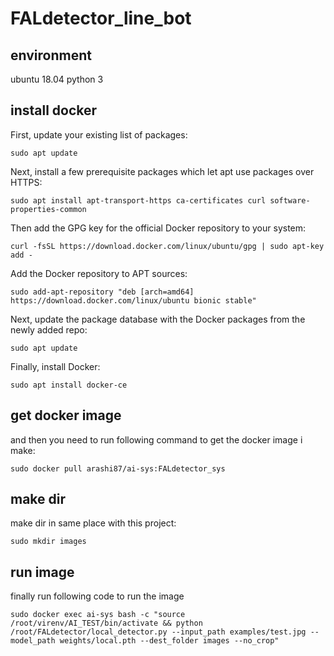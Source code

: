 FALdetector_line_bot
====================

environment
-----------
ubuntu 18.04 
python 3

install docker
--------------
First, update your existing list of packages:
```
sudo apt update
```
Next, install a few prerequisite packages which let apt use packages over HTTPS:
```
sudo apt install apt-transport-https ca-certificates curl software-properties-common
```
Then add the GPG key for the official Docker repository to your system:
```
curl -fsSL https://download.docker.com/linux/ubuntu/gpg | sudo apt-key add -
```
Add the Docker repository to APT sources:
```
sudo add-apt-repository "deb [arch=amd64] https://download.docker.com/linux/ubuntu bionic stable"
```
Next, update the package database with the Docker packages from the newly added repo:
```
sudo apt update
```
Finally, install Docker:
```
sudo apt install docker-ce
```
## get docker image
and then you need to run following command to get the docker image i make:
```
sudo docker pull arashi87/ai-sys:FALdetector_sys
```
## make dir
make dir in same place with this project:
```
sudo mkdir images
```
## run image
finally run following code to run the image
```
sudo docker exec ai-sys bash -c "source /root/virenv/AI_TEST/bin/activate && python /root/FALdetector/local_detector.py --input_path examples/test.jpg --model_path weights/local.pth --dest_folder images --no_crop"
```
